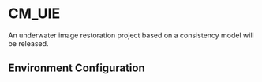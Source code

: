 # CM_UIE
An underwater image restoration project based on a consistency model will be released.
## Environment Configuration


